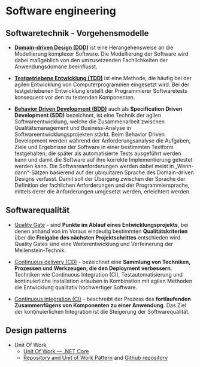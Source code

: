 # Software engineering

## Softwaretechnik - Vorgehensmodelle
* [**Domain-driven Design (DDD)**](https://de.wikipedia.org/wiki/Domain-driven_Design) ist eine Herangehensweise an die Modellierung komplexer Software. Die Modellierung der Software wird dabei maßgeblich von den umzusetzenden Fachlichkeiten der Anwendungsdomäne beeinflusst.

* [**Testgetriebene Entwicklung (TDD)**](https://de.wikipedia.org/wiki/Testgetriebene_Entwicklung) ist eine Methode, die häufig bei der agilen Entwicklung von Computerprogrammen eingesetzt wird. Bei der testgetriebenen Entwicklung erstellt der Programmierer Softwaretests konsequent vor den zu testenden Komponenten.

* [**Behavior Driven Development (BDD)**](https://de.wikipedia.org/wiki/Behavior_Driven_Development) auch als **Specification Driven Development (SDD)** bezeichnet, ist eine Technik der agilen Softwareentwicklung, welche die Zusammenarbeit zwischen Qualitätsmanagement und Business-Analyse in Softwareentwicklungsprojekten stärkt. Beim Behavior Driven Development werden während der Anforderungsanalyse die Aufgaben, Ziele und Ergebnisse der Software in einer bestimmten Textform festgehalten, die später als automatisierte Tests ausgeführt werden kann und damit die Software auf ihre korrekte Implementierung getestet werden kann. Die Softwareanforderungen werden dabei meist in „Wenn-dann“-Sätzen basierend auf der ubiquitären Sprache des Domain-driven Designs verfasst. Damit soll der Übergang zwischen der Sprache der Definition der fachlichen Anforderungen und der Programmiersprache, mittels derer die Anforderungen umgesetzt werden, erleichtert werden.

## Softwarequalität
* [Quality Gate](https://de.wikipedia.org/wiki/Quality_Gate) - sind **Punkte im Ablauf eines Entwicklungsprojekts**, bei denen anhand von im Voraus eindeutig bestimmten **Qualitätskriterien** über die **Freigabe des nächsten Projektschrittes** entschieden wird. Quality Gates sind eine Weiterentwicklung und Verfeinerung der Meilenstein-Technik.

* [Continuous delivery (CD)](https://de.wikipedia.org/wiki/Continuous_Delivery) - bezeichnet eine **Sammlung von Techniken, Prozessen und Werkzeugen, die den Deployment verbessern**. Techniken wie Continuous Integration (CI), Testautomatisierung und kontinuierliche Installation erlauben in Kombination mit agilen Methoden die Entwicklung qualitativ hochwertiger Software.

* [Continuous integration (CI)](https://de.wikipedia.org/wiki/Kontinuierliche_Integration) - beschreibt der Prozess des **fortlaufenden Zusammenfügens von Komponenten zu einer Anwendung**. Das Ziel der kontinuierlichen Integration ist die Steigerung der Softwarequalität.

##  Design patterns
* Unit Of Work
  * [Unit Of Work — .NET Core](https://medium.com/@martinstm/unit-of-work-net-core-652f9b6cf894)
  * [Repository and Unit of Work Pattern](https://www.programmingwithwolfgang.com/repository-and-unit-of-work-pattern/) and [Github repository](https://github.com/WolfgangOfner/RepositoryAndUnitOfWorkPattern)
